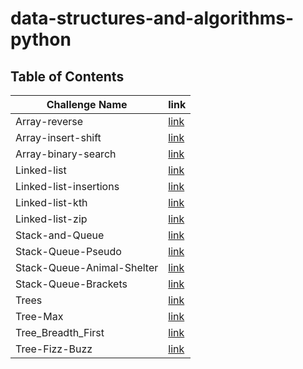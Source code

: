 # data-structures-and-algorithms-python

## Table of Contents

| Challenge Name             | link                                         |
|----------------------------|----------------------------------------------|
| Array-reverse              | [link](./array-reverse/README.md)            |
| Array-insert-shift         | [link](./array-insert-shift/README.md)       |
| Array-binary-search        | [link](./array-binary-search/README.md)      |
| Linked-list                | [link](linked_list/README.md)                | 
| Linked-list-insertions     | [link](linked_list_insertions/README.md)     | 
| Linked-list-kth            | [link](linked_list_kth/README.md)            |
| Linked-list-zip            | [link](linked_list_zip/README.md)            |
| Stack-and-Queue            | [link](stack_and_queue/README.md)            |
| Stack-Queue-Pseudo         | [link](stack_queue_pseudo/README.md)         |
| Stack-Queue-Animal-Shelter | [link](stack_queue_animal_shelter/README.md) |
| Stack-Queue-Brackets       | [link](stack_queue_brackets/README.md)       |
| Trees                      | [link](trees/README.md)                      |
| Tree-Max                   | [link](tree_max/README.md)                   |
| Tree_Breadth_First         | [link](tree_breadth_first/README.md)         |
| Tree-Fizz-Buzz             | [link](tree_fizz_buzz/README.md)             |

